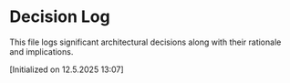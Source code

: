 # Decision Log

This file logs significant architectural decisions along with their rationale and implications.

[Initialized on 12.5.2025 13:07]